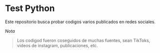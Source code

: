 # Test Python
 Este repositorio busca probar codigos varios publicados en redes sociales.
 
 
*Nota*
>Los codigod fueron coseguidos de muchas fuentes, sean TikToks, videos de instagram, publicaciones, etc.
